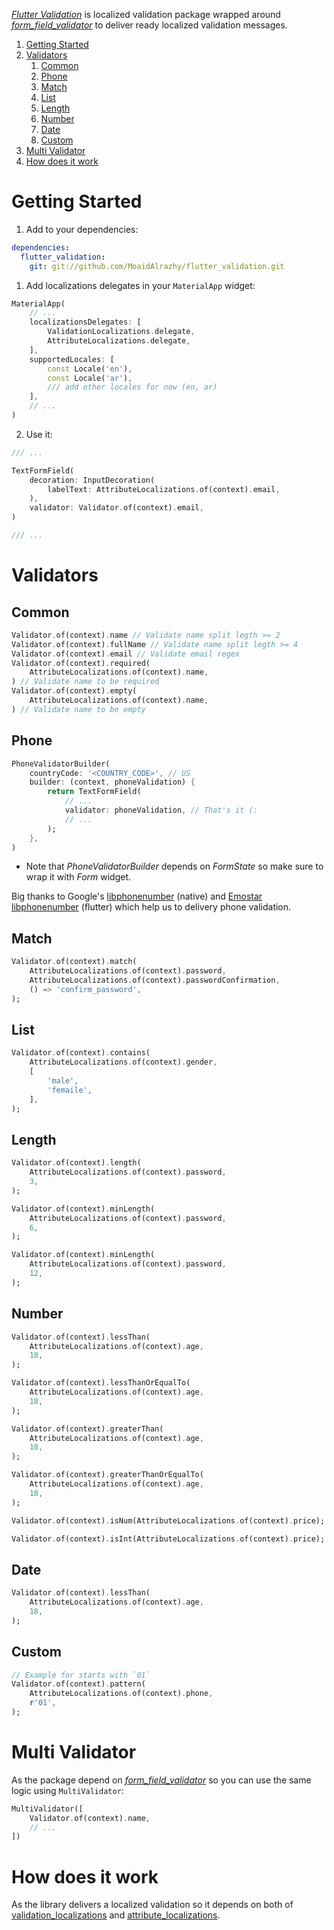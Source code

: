 [_Flutter Validation_](https://github.com/MoaidAlrazhy/flutter_validation) is localized validation package wrapped around [_form_field_validator_](https://pub.dev/packages/form_field_validator) to deliver ready localized validation messages.

1. [Getting Started](#getting-started)
1. [Validators](#validators)
   1. [Common](#common)
   1. [Phone](#phone)
   1. [Match](#match)
   1. [List](#list)
   1. [Length](#length)
   1. [Number](#number)
   1. [Date](#date)
   1. [Custom](#custom)
1. [Multi Validator](#multi-validator)
1. [How does it work](#how-does-it-work)

# Getting Started

1. Add to your dependencies:

```yaml
dependencies:
  flutter_validation:
    git: git://github.com/MoaidAlrazhy/flutter_validation.git
```

1. Add localizations delegates in your `MaterialApp` widget:

```dart
MaterialApp(
	// ...
	localizationsDelegates: [
		ValidationLocalizations.delegate,
		AttributeLocalizations.delegate,
	],
	supportedLocales: [
		const Locale('en'),
		const Locale('ar'),
		/// add other locales for now (en, ar)
	],
	// ...
)
```

2. Use it:

```dart
/// ...

TextFormField(
	decoration: InputDecoration(
		labelText: AttributeLocalizations.of(context).email,
	),
	validator: Validator.of(context).email,
)

/// ...
```

# Validators

## Common

```dart
Validator.of(context).name // Validate name split legth >= 2
Validator.of(context).fullName // Validate name split legth >= 4
Validator.of(context).email // Validate email regex
Validator.of(context).required(
	AttributeLocalizations.of(context).name,
) // Validate name to be required
Validator.of(context).empty(
	AttributeLocalizations.of(context).name,
) // Validate name to be empty
```

## Phone

```dart
PhoneValidatorBuilder(
	countryCode: '<COUNTRY_CODE>', // US
	builder: (context, phoneValidation) {
		return TextFormField(
			// ...
			validator: phoneValidation, // That's it (:
			// ...
		);
	},
)
```

- Note that _PhoneValidatorBuilder_ depends on _FormState_ so make sure to wrap it with _Form_ widget.

Big thanks to Google's [libphonenumber](https://github.com/google/libphonenumber) (native) and [Emostar](https://github.com/emostar) [libphonenumber](https://pub.dev/packages/libphonenumber) (flutter) which help us to delivery phone validation.

## Match

```dart
Validator.of(context).match(
	AttributeLocalizations.of(context).password,
	AttributeLocalizations.of(context).passwordConfirmation,
	() => 'confirm_password',
);
```

## List

```dart
Validator.of(context).contains(
	AttributeLocalizations.of(context).gender,
	[
		'male',
		'femaile',
	],
);
```

## Length

```dart
Validator.of(context).length(
	AttributeLocalizations.of(context).password,
	3,
);

Validator.of(context).minLength(
	AttributeLocalizations.of(context).password,
	6,
);

Validator.of(context).minLength(
	AttributeLocalizations.of(context).password,
	12,
);
```

## Number

```dart
Validator.of(context).lessThan(
	AttributeLocalizations.of(context).age,
	18,
);

Validator.of(context).lessThanOrEqualTo(
	AttributeLocalizations.of(context).age,
	18,
);

Validator.of(context).greaterThan(
	AttributeLocalizations.of(context).age,
	18,
);

Validator.of(context).greaterThanOrEqualTo(
	AttributeLocalizations.of(context).age,
	18,
);

Validator.of(context).isNum(AttributeLocalizations.of(context).price);

Validator.of(context).isInt(AttributeLocalizations.of(context).price);
```

## Date

```dart
Validator.of(context).lessThan(
	AttributeLocalizations.of(context).age,
	18,
);
```

## Custom

```dart
// Example for starts with `01`
Validator.of(context).pattern(
	AttributeLocalizations.of(context).phone,
	r'01',
);
```

# Multi Validator

As the package depend on [_form_field_validator_](https://pub.dev/packages/form_field_validator#multi-rules-validation) so you can use the same logic using `MultiValidator`:

```dart
MultiValidator([
	Validator.of(context).name,
	// ...
])
```

# How does it work

As the library delivers a localized validation so it depends on both of [validation_localizations](https://github.com/MoaidAlrazhy/flutter-localizations/tree/master/packages/validation_localizations) and [attribute_localizations](https://github.comMoaidAlrazhyhsul4n/flutter-localizations/tree/master/packages/attribute_localizations).
